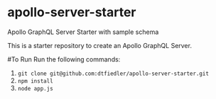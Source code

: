 # apollo-server-starter
Apollo GraphQL Server Starter with sample schema

This is a starter repository to create an Apollo GraphQL Server. 

#To Run
Run the following commands:

1. ```git clone git@github.com:dtfiedler/apollo-server-starter.git```
2. ```npm install```
3. ```node app.js```

